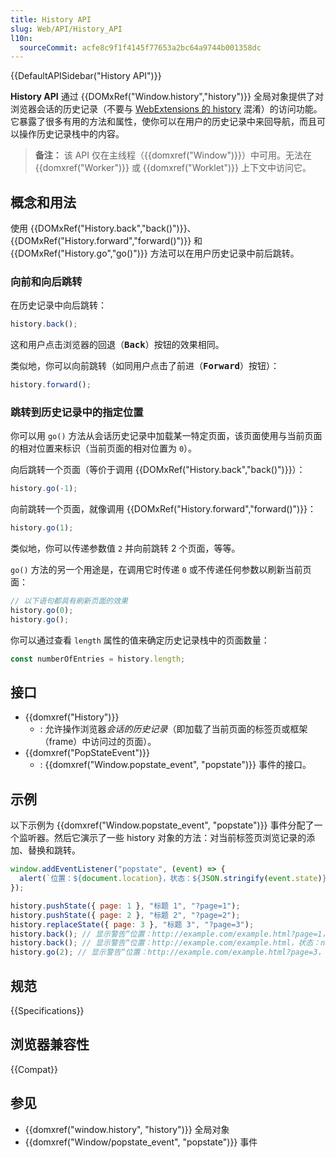 ```yaml
---
title: History API
slug: Web/API/History_API
l10n:
  sourceCommit: acfe8c9f1f4145f77653a2bc64a9744b001358dc
---
```


{{DefaultAPISidebar("History API")}}

**History API** 通过 {{DOMxRef("Window.history","history")}} 全局对象提供了对浏览器会话的历史记录（不要与 [WebExtensions 的 history](/zh-CN/docs/Mozilla/Add-ons/WebExtensions/API/history) 混淆）的访问功能。它暴露了很多有用的方法和属性，使你可以在用户的历史记录中来回导航，而且可以操作历史记录栈中的内容。

> **备注：** 该 API 仅在主线程（{{domxref("Window")}}）中可用。无法在 {{domxref("Worker")}} 或 {{domxref("Worklet")}} 上下文中访问它。

## 概念和用法

使用 {{DOMxRef("History.back","back()")}}、{{DOMxRef("History.forward","forward()")}} 和 {{DOMxRef("History.go","go()")}} 方法可以在用户历史记录中前后跳转。

### 向前和向后跳转

在历史记录中向后跳转：

```js
history.back();
```

这和用户点击浏览器的回退（<kbd><strong>Back</strong></kbd>）按钮的效果相同。

类似地，你可以向前跳转（如同用户点击了前进（<kbd><strong>Forward</strong></kbd>）按钮）：

```js
history.forward();
```

### 跳转到历史记录中的指定位置

你可以用 `go()` 方法从会话历史记录中加载某一特定页面，该页面使用与当前页面的相对位置来标识（当前页面的相对位置为 `0`）。

向后跳转一个页面（等价于调用 {{DOMxRef("History.back","back()")}}）：

```js
history.go(-1);
```

向前跳转一个页面，就像调用 {{DOMxRef("History.forward","forward()")}}：

```js
history.go(1);
```

类似地，你可以传递参数值 `2` 并向前跳转 2 个页面，等等。

`go()` 方法的另一个用途是，在调用它时传递 `0` 或不传递任何参数以刷新当前页面：

```js
// 以下语句都具有刷新页面的效果
history.go(0);
history.go();
```

你可以通过查看 `length` 属性的值来确定历史记录栈中的页面数量：

```js
const numberOfEntries = history.length;
```

## 接口

- {{domxref("History")}}
  - : 允许操作浏览器*会话的历史记录*（即加载了当前页面的标签页或框架（frame）中访问过的页面）。
- {{domxref("PopStateEvent")}}
  - : {{domxref("Window.popstate_event", "popstate")}} 事件的接口。

## 示例

以下示例为 {{domxref("Window.popstate_event", "popstate")}} 事件分配了一个监听器。然后它演示了一些 history 对象的方法：对当前标签页浏览记录的添加、替换和跳转。

```js
window.addEventListener("popstate", (event) => {
  alert(`位置：${document.location}，状态：${JSON.stringify(event.state)}`);
});

history.pushState({ page: 1 }, "标题 1", "?page=1");
history.pushState({ page: 2 }, "标题 2", "?page=2");
history.replaceState({ page: 3 }, "标题 3", "?page=3");
history.back(); // 显示警告“位置：http://example.com/example.html?page=1，状态：{"page":1}”
history.back(); // 显示警告“位置：http://example.com/example.html，状态：null”
history.go(2); // 显示警告“位置：http://example.com/example.html?page=3，状态：{"page":3}”
```

## 规范

{{Specifications}}

## 浏览器兼容性

{{Compat}}

## 参见

- {{domxref("window.history", "history")}} 全局对象
- {{domxref("Window/popstate_event", "popstate")}} 事件
